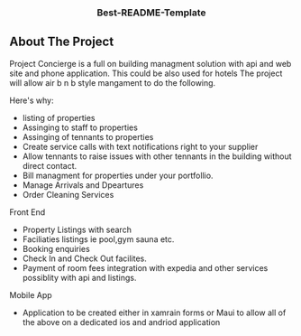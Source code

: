  <h3 align="center">Best-README-Template</h3>

<!-- ABOUT THE PROJECT -->
## About The Project
 
Project Concierge is a full on building managment solution with api and web site and phone application.
This could be also used for hotels
The project will allow air b n b style mangament to do the following.

Here's why:
* listing of properties
* Assinging to staff to properties
* Assinging of tennants to properties
* Create service calls with text notifications right to your supplier
* Allow tennants to raise issues with other tennants in the building without direct contact.
* Bill managment for properties under your portfollio.
* Manage Arrivals and Dpeartures
* Order Cleaning Services


Front End 
* Property Listings with search
* Faciliaties listings ie pool,gym sauna etc.
* Booking enquiries
* Check In and Check Out facilites.
* Payment of room fees integration with expedia and other services possiblity with api and listings.

Mobile App
* Application to be created either in xamrain forms or Maui to allow all of 
the above on a dedicated ios and andriod application







